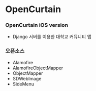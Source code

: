 # OpenCurtain

### OpenCurtain iOS version
- Django 서버를 이용한 대학교 커뮤니티 앱

### 오픈소스
- Alamofire
- AlamofireObjectMapper
- ObjectMapper
- SDWebImage
- SideMenu

### 

